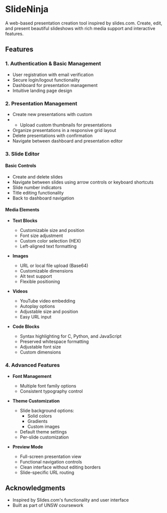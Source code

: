# SlideNinja

A web-based presentation creation tool inspired by slides.com. Create, edit, and present beautiful slideshows with rich media support and interactive features.

## Features

### 1. Authentication & Basic Management

- User registration with email verification
- Secure login/logout functionality
- Dashboard for presentation management
- Intuitive landing page design

### 2. Presentation Management

- Create new presentations with custom
- - Upload custom thumbnails for presentations
- Organize presentations in a responsive grid layout
- Delete presentations with confirmation
- Navigate between dashboard and presentation editor

### 3. Slide Editor

#### Basic Controls

- Create and delete slides
- Navigate between slides using arrow controls or keyboard shortcuts
- Slide number indicators
- Title editing functionality
- Back to dashboard navigation

#### Media Elements

- **Text Blocks**

  - Customizable size and position
  - Font size adjustment
  - Custom color selection (HEX)
  - Left-aligned text formatting

- **Images**

  - URL or local file upload (Base64)
  - Customizable dimensions
  - Alt text support
  - Flexible positioning

- **Videos**

  - YouTube video embedding
  - Autoplay options
  - Adjustable size and position
  - Easy URL input

- **Code Blocks**
  - Syntax highlighting for C, Python, and JavaScript
  - Preserved whitespace formatting
  - Adjustable font size
  - Custom dimensions

### 4. Advanced Features

- **Font Management**

  - Multiple font family options
  - Consistent typography control

- **Theme Customization**

  - Slide background options:
    - Solid colors
    - Gradients
    - Custom images
  - Default theme settings
  - Per-slide customization

- **Preview Mode**
  - Full-screen presentation view
  - Functional navigation controls
  - Clean interface without editing borders
  - Slide-specific URL routing

## Acknowledgments

- Inspired by Slides.com's functionality and user interface
- Built as part of UNSW coursework
